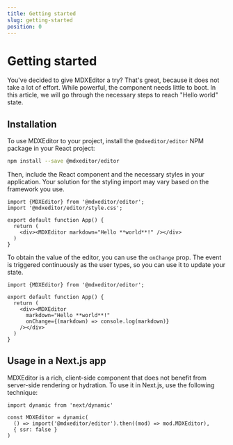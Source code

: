 ```yaml
---
title: Getting started
slug: getting-started
position: 0
---
```


# Getting started

You've decided to give MDXEditor a try? That's great, because it does not take a lot of effort. While powerful, the component needs little to boot. In this article, we will go through the necessary steps to reach "Hello world" state.

## Installation

To use MDXEditor to your project, install the `@mdxeditor/editor` NPM package in your React project:

```sh
npm install --save @mdxeditor/editor
```

Then, include the React component and the necessary styles in your application. Your solution for the styling import may vary based on the framework you use. 

```tsx
import {MDXEditor} from '@mdxeditor/editor';
import '@mdxeditor/editor/style.css';

export default function App() {
  return (
    <div><MDXEditor markdown="Hello **world**!" /></div>
  )
}
```

To obtain the value of the editor, you can use the `onChange` prop. The event is triggered continuously as the user types, so you can use it to update your state.

```tsx
import {MDXEditor} from '@mdxeditor/editor';

export default function App() {
  return (
    <div><MDXEditor 
      markdown="Hello **world**!" 
      onChange={(markdown) => console.log(markdown)} 
    /></div>
  )
}
```

## Usage in a Next.js app

MDXEditor is a rich, client-side component that does not benefit from server-side rendering or hydration. To use it in Next.js, use the following technique:

```tsx
import dynamic from 'next/dynamic'

const MDXEditor = dynamic(
  () => import('@mdxeditor/editor').then((mod) => mod.MDXEditor), 
  { ssr: false }
)
```

